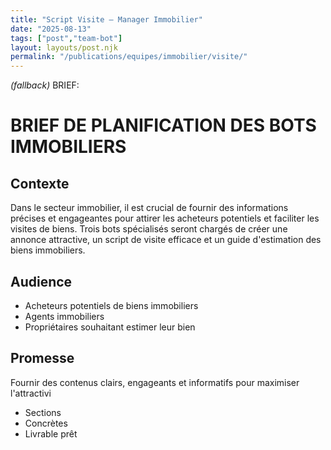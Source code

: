 ```yaml
---
title: "Script Visite — Manager Immobilier"
date: "2025-08-13"
tags: ["post","team-bot"]
layout: layouts/post.njk
permalink: "/publications/equipes/immobilier/visite/"
---
```

*(fallback)* BRIEF:
# BRIEF DE PLANIFICATION DES BOTS IMMOBILIERS

## Contexte
Dans le secteur immobilier, il est crucial de fournir des informations précises et engageantes pour attirer les acheteurs potentiels et faciliter les visites de biens. Trois bots spécialisés seront chargés de créer une annonce attractive, un script de visite efficace et un guide d'estimation des biens immobiliers.

## Audience
- Acheteurs potentiels de biens immobiliers
- Agents immobiliers
- Propriétaires souhaitant estimer leur bien

## Promesse
Fournir des contenus clairs, engageants et informatifs pour maximiser l'attractivi

- Sections
- Concrètes
- Livrable prêt

